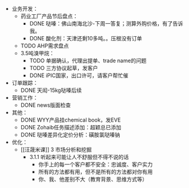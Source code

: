 - 业务开发：
	- 药业工厂产品节后盘点：
		- DONE 哒嗪：佛山南海北沙-下周一答复；测算外购价格，有了告诉我。
		- DONE 酸化剂：天津还剩10多吨。。压根没有订单
	- TODO AHP需求盘点
	- 3.5吨溴甲烷：
		- TODO 单据确认，代理出提单、trade name的问题
		- TODO 三方协议起草，发客户
		- DONE iPIC国家，出口许可，请客户帮忙催
- 订单跟踪：
	- DONE 天闳-15kg哒嗪后续
- 营销工作：
	- DONE news版面检查
- 其他：
	- DONE WYY产品挂chemical book，发EVE
	- DONE Zohaib任务描述添加：超颖总已添加
	- DONE 哒嗪差异化定价分析：磺胺氯哒嗪钠
- 优化：
	- [[汪晟米课]] 3 市场分析和挖掘
		- 3.1.1 听起来可能让人不舒服但不得不说的话
			- 你手上的每一个客户都不安全：忠诚度、客户实力
			- 所有的方法都有用，但不是所有的方法都对你有用
			- 你、我、他差别不大（教育背景、思维方式等）